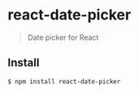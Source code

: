 react-date-picker
=================

> Date picker for React

## Install

```sh
$ npm install react-date-picker
```

